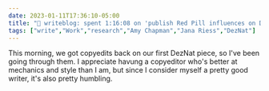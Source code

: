 ---date: 2023-01-11T17:36:10-05:00title: "📝 writeblog: spent 1:16:08 on 'publish Red Pill influences on DezNat study'"tags: ["write","Work","research","Amy Chapman","Jana Riess","DezNat"]---This morning, we got copyedits back on our first DezNat piece, so I've been going through them. I appreciate havung a copyeditor who's better at mechanics and style than I am, but since I consider myself a pretty good writer, it's also pretty humbling.